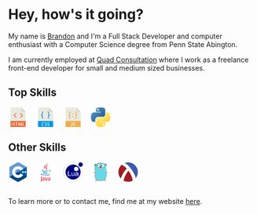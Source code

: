 <h1>Hey, how's it going?</h1>

My name is <a href="https://www.linkedin.com/in/brandon-whitman-orlin/" target="_blank">Brandon</a> and I'm a Full Stack Developer and computer enthusiast with a Computer Science degree from Penn State Abington.

I am currently employed at <a href="https://quadconsultation.com/" target="_blank">Quad Consultation</a> where I work as a freelance front-end developer for small and medium sized businesses.

<h2>Top Skills</h2>
<div style="display:grid; grid-template-columns:repeat(4,40px); gap:1rem">
  <img src="icons/html.svg" style="width:50px;" alt="HTML"/>
  <img src="icons/css.svg" style="width:50px;" alt="CSS"/>
  <img src="icons/javascript.svg" style="width:50px;" alt="JavaScript"/>
  <img src="icons/python.svg" style="width:50px;" alt="Python"/>
</div>

<h2>Other Skills</h2>
<div style="display:grid; grid-template-columns:repeat(5,40px); gap:1rem">
  <img src="icons/cpp.svg" style="width:50px;" alt="C++"/>
  <img src="icons/java.svg" style="width:50px;" alt="Java"/>
  <img src="icons/lua.svg" style="width:50px;" alt="Lua"/>
  <img src="icons/go.svg" style="width:50px;" alt="Go"/>
  <img src="icons/racket.svg" style="width:50px;" alt="Racket"/>
</div>

<br />
<p>To learn more or to contact me, find me at my website <a href="https://woahcodes.com/" target="_blank">here</a>.</p>